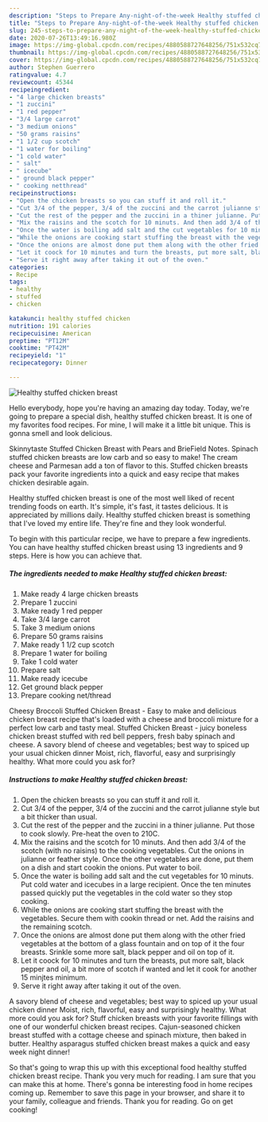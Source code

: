 ```yaml
---
description: "Steps to Prepare Any-night-of-the-week Healthy stuffed chicken breast"
title: "Steps to Prepare Any-night-of-the-week Healthy stuffed chicken breast"
slug: 245-steps-to-prepare-any-night-of-the-week-healthy-stuffed-chicken-breast
date: 2020-07-26T13:49:16.980Z
image: https://img-global.cpcdn.com/recipes/4880588727648256/751x532cq70/healthy-stuffed-chicken-breast-recipe-main-photo.jpg
thumbnail: https://img-global.cpcdn.com/recipes/4880588727648256/751x532cq70/healthy-stuffed-chicken-breast-recipe-main-photo.jpg
cover: https://img-global.cpcdn.com/recipes/4880588727648256/751x532cq70/healthy-stuffed-chicken-breast-recipe-main-photo.jpg
author: Stephen Guerrero
ratingvalue: 4.7
reviewcount: 45344
recipeingredient:
- "4 large chicken breasts"
- "1 zuccini"
- "1 red pepper"
- "3/4 large carrot"
- "3 medium onions"
- "50 grams raisins"
- "1 1/2 cup scotch"
- "1 water for boiling"
- "1 cold water"
- " salt"
- " icecube"
- " ground black pepper"
- " cooking netthread"
recipeinstructions:
- "Open the chicken breasts so you can stuff it and roll it."
- "Cut 3/4 of the pepper, 3/4 of the zuccini and the carrot julianne style but a bit thicker than usual."
- "Cut the rest of the pepper and the zuccini in a thiner julianne. Put those to cook slowly. Pre-heat the oven to 210C."
- "Mix the raisins and the scotch for 10 minuts. And then add 3/4 of the scotch (with no raisins) to the cooking vegetables. Cut the onions in julianne or feather style. Once the other vegetables are done, put them on a dish and start cookin the onions. Put water to boil."
- "Once the water is boiling add salt and the cut vegetables for 10 minuts. Put cold water and icecubes in a large recipient. Once the ten minutes passed quickly put the vegetables in the cold water so they stop cooking."
- "While the onions are cooking start stuffing the breast with the vegetables. Secure them with cookin thread or net. Add the raisins and the remaining scotch."
- "Once the onions are almost done put them along with the other fried vegetables at the bottom of a glass fountain and on top of it the four breasts. Srinkle some more salt, black pepper and oil on top of it."
- "Let it coock for 10 minutes and turn the breasts, put more salt, black pepper and oil, a bit more of scotch if wanted and let it cook for another 15 minjtes minimum."
- "Serve it right away after taking it out of the oven."
categories:
- Recipe
tags:
- healthy
- stuffed
- chicken

katakunci: healthy stuffed chicken 
nutrition: 191 calories
recipecuisine: American
preptime: "PT12M"
cooktime: "PT42M"
recipeyield: "1"
recipecategory: Dinner

---
```



![Healthy stuffed chicken breast](https://img-global.cpcdn.com/recipes/4880588727648256/751x532cq70/healthy-stuffed-chicken-breast-recipe-main-photo.jpg)

Hello everybody, hope you're having an amazing day today. Today, we're going to prepare a special dish, healthy stuffed chicken breast. It is one of my favorites food recipes. For mine, I will make it a little bit unique. This is gonna smell and look delicious.

Skinnytaste Stuffed Chicken Breast with Pears and BrieField Notes. Spinach stuffed chicken breasts are low carb and so easy to make! The cream cheese and Parmesan add a ton of flavor to this. Stuffed chicken breasts pack your favorite ingredients into a quick and easy recipe that makes chicken desirable again.

Healthy stuffed chicken breast is one of the most well liked of recent trending foods on earth. It's simple, it's fast, it tastes delicious. It is appreciated by millions daily. Healthy stuffed chicken breast is something that I've loved my entire life. They're fine and they look wonderful.


To begin with this particular recipe, we have to prepare a few ingredients. You can have healthy stuffed chicken breast using 13 ingredients and 9 steps. Here is how you can achieve that.

<!--inarticleads1-->

##### The ingredients needed to make Healthy stuffed chicken breast:

1. Make ready 4 large chicken breasts
1. Prepare 1 zuccini
1. Make ready 1 red pepper
1. Take 3/4 large carrot
1. Take 3 medium onions
1. Prepare 50 grams raisins
1. Make ready 1 1/2 cup scotch
1. Prepare 1 water for boiling
1. Take 1 cold water
1. Prepare  salt
1. Make ready  icecube
1. Get  ground black pepper
1. Prepare  cooking net/thread


Cheesy Broccoli Stuffed Chicken Breast - Easy to make and delicious chicken breast recipe that&#39;s loaded with a cheese and broccoli mixture for a perfect low carb and tasty meal. Stuffed Chicken Breast - juicy boneless chicken breast stuffed with red bell peppers, fresh baby spinach and cheese. A savory blend of cheese and vegetables; best way to spiced up your usual chicken dinner Moist, rich, flavorful, easy and surprisingly healthy. What more could you ask for? 

<!--inarticleads2-->

##### Instructions to make Healthy stuffed chicken breast:

1. Open the chicken breasts so you can stuff it and roll it.
1. Cut 3/4 of the pepper, 3/4 of the zuccini and the carrot julianne style but a bit thicker than usual.
1. Cut the rest of the pepper and the zuccini in a thiner julianne. Put those to cook slowly. Pre-heat the oven to 210C.
1. Mix the raisins and the scotch for 10 minuts. And then add 3/4 of the scotch (with no raisins) to the cooking vegetables. Cut the onions in julianne or feather style. Once the other vegetables are done, put them on a dish and start cookin the onions. Put water to boil.
1. Once the water is boiling add salt and the cut vegetables for 10 minuts. Put cold water and icecubes in a large recipient. Once the ten minutes passed quickly put the vegetables in the cold water so they stop cooking.
1. While the onions are cooking start stuffing the breast with the vegetables. Secure them with cookin thread or net. Add the raisins and the remaining scotch.
1. Once the onions are almost done put them along with the other fried vegetables at the bottom of a glass fountain and on top of it the four breasts. Srinkle some more salt, black pepper and oil on top of it.
1. Let it coock for 10 minutes and turn the breasts, put more salt, black pepper and oil, a bit more of scotch if wanted and let it cook for another 15 minjtes minimum.
1. Serve it right away after taking it out of the oven.


A savory blend of cheese and vegetables; best way to spiced up your usual chicken dinner Moist, rich, flavorful, easy and surprisingly healthy. What more could you ask for? Stuff chicken breasts with your favorite fillings with one of our wonderful chicken breast recipes. Cajun-seasoned chicken breast stuffed with a cottage cheese and spinach mixture, then baked in butter. Healthy asparagus stuffed chicken breast makes a quick and easy week night dinner! 

So that's going to wrap this up with this exceptional food healthy stuffed chicken breast recipe. Thank you very much for reading. I am sure that you can make this at home. There's gonna be interesting food in home recipes coming up. Remember to save this page in your browser, and share it to your family, colleague and friends. Thank you for reading. Go on get cooking!
